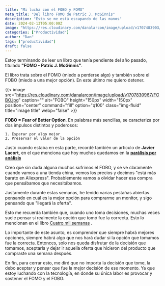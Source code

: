 ```yaml
---
title: "Mi lucha con el FOBO y FOMO"
meta_title: "Del libro FOMO de Patric J. McGinnis"
description: "Esto se me está escapando de las manos"
date: 2024-02-13T05:00:00Z
image: "https://res.cloudinary.com/danalarcon/image/upload/v1707483903/whatsappia.png"
categories: ["Productividad"]
author: "Dan"
tags: ["productividad"]
draft: false
---
```


Estoy terminando de leer un libro que tenía pendiente del año pasado, titulado **"FOMO - Patric J. McGinnis"**.

El libro trata sobre el FOMO (miedo a perderse algo) y también sobre el FOBO (miedo a una mejor opción). En este último me quiero detener.

{{< image src="https://res.cloudinary.com/danalarcon/image/upload/v1707830967/FOBO.jpg" caption="" alt="FOBO" height="150px" width="150px" position="center" command="fill" option="q100" class="img-fluid" title="image title"  webp="false" >}}

**FOBO = Fear of Better Option**. En palabras más sencillas, se caracteriza por dos impulsos distintos y poderosos:

    1. Esperar por algo mejor
    2. Preservar el valor de la opción

Justo cuando estaba en esta parte, recordé también un artículo de **Javier Lacort**, en el que menciona que hoy muchos quedamos en la **[parálisis por análisis](https://www.xataka.com/otros/paralisis-analisis-real-asi-me-ha-afectado-asi-he-ido-superando)**

Creo que sin duda alguna muchos sufrimos el FOBO, y se ve claramente cuando vamos a una tienda china, vemos los precios y decimos "está más barato en Aliexpress". Probablemente vamos a olvidar hacer esa compra que pensábamos que necesitábamos.

Justamente durante estas semanas, he tenido varias pestañas abiertas pensando en cuál es la mejor opción para comprarme un monitor, y sigo pensando que "llegará la oferta".

Esto me recuerda también que, cuando uno toma decisiones, muchas veces suele pensar si realmente la opción que tomó fue la correcta. Esto lo mencionan en el libro [Cuatro mil semanas](https://www.buscalibre.cl/libro-cuatro-mil-semanas/9789564080963/p/53995670) .

Lo importante de este asunto, es comprender que siempre habrá mejores opciones, siempre habrá algo que nos hará dudar si la opción que tomamos fue la correcta. Entonces, solo nos queda disfrutar de la decisión que tomamos, aceptarla y dejar ir aquella oferta que hicieron del producto que compraste una semana después.

En fin, para cerrar esto, me diré que no importa la decisión que tome, la debo aceptar y pensar que fue la mejor decisión de ese momento. Ya que estoy luchando con la tecnología, en donde su única labor es provocar y sostener el FOMO y el FOBO.